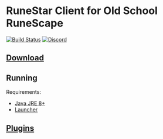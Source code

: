 # RuneStar Client for Old School RuneScape

[![Build Status](https://img.shields.io/circleci/project/github/RuneStar/client.svg)](https://circleci.com/gh/RuneStar/client)
[![Discord](https://img.shields.io/discord/384870460640329728.svg?logo=discord)](https://discord.gg/G2kxrnU)

## [Download](https://github.com/RuneStar/launcher/releases)

## Running

Requirements:

* [Java JRE 8+](http://www.oracle.com/technetwork/java/javase/downloads/index.html)
* [Launcher](https://github.com/RuneStar/launcher/releases)

## [Plugins](https://github.com/RuneStar/client/tree/master/plugins)